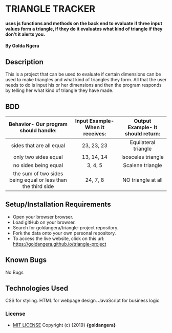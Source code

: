 # TRIANGLE TRACKER
#### uses js functions and methods on the back end to evaluate if three input values form a triangle, if they do it evaluates what kind of triangle if they don't it alerts you.

#### By **Golda Ngera**

## Description

This is a project that can be used to evaluate if certain dimensions can be used to make triangles and what kind of triangles they form. All that the user needs to do is input his or her dimensions and then the program responds by telling her what kind of triangle they have made.

## BDD

| Behavior- Our program should handle: | Input Example- When it receives: | Output Example- It should return: |
| :-------------: | :-------------: | :-------------: |
| sides that are all equal | 23, 23, 23 | Equilateral triangle |
| only two sides equal | 13, 14, 14 | Isosceles triangle |
| no sides being equal | 3, 4, 5 | Scalene triangle |
| the sum of two sides being equal or less than the third side | 24, 7, 8 | NO triangle at all |

## Setup/Installation Requirements

* Open your browser browser.
* Load gitHub on your browser.
* Search for goldangera/triangle-project repository.
* Fork the data onto your own personal repository.
* To access the live website, click on this url: https://goldangera.github.io/triangle-project

## Known Bugs

No Bugs

## Technologies Used

CSS for styling.
HTML for webpage design.
JavaScript for business logic

### License

* [MIT LICENSE](LICENSE)
Copyright (c) {2019} **{goldangera}**
